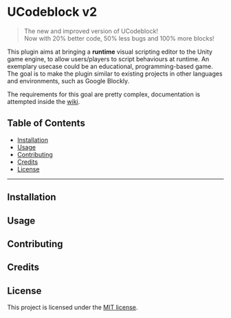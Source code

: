 # UCodeblock v2

> The new and improved version of UCodeblock!  
Now with 20% better code, 50% less bugs and 100% more blocks!

This plugin aims at bringing a **runtime** visual scripting editor to the Unity game engine, to allow users/players to script behaviours at runtime. An exemplary usecase could be an educational, programming-based game. The goal is to make the plugin similar to existing projects in other languages and environments, such as Google Blockly.

The requirements for this goal are pretty complex, documentation is attempted inside the [wiki](https://github.com/YilianSource/ucodeblock-v2/wiki).

## Table of Contents

* [Installation](#installation)
* [Usage](#usage)
* [Contributing](#contributing)
* [Credits](#credits)
* [License](#license)

---

## Installation

## Usage

## Contributing

## Credits

## License

This project is licensed under the [MIT license](LICENSE).